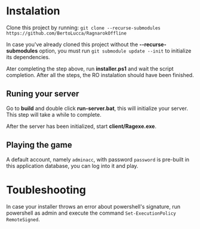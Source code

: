 # Instalation

Clone this project by running:
`git clone --recurse-submodules https://github.com/BertoLucca/RagnarokOffline`

In case you've already cloned this project without the **--recurse-submodules**
option, you must run `git submodule update --init` to initialize its
dependencies.

Ater completing the step above, run **installer.ps1** and wait the script
completion. After all the steps, the RO instalation should have been finished.

## Runing your server

Go to **build** and double click **run-server.bat**, this will initialize your
server. This step will take a while to complete.

After the server has been initialized, start **client/Ragexe.exe**.

## Playing the game

A default account, namely `adminacc`, with password `password` is pre-built in
this application database, you can log into it and play.

# Toubleshooting

In case your installer throws an error about powershell's signature, run
powershell as admin and execute the command `Set-ExecutionPolicy RemoteSigned`.
